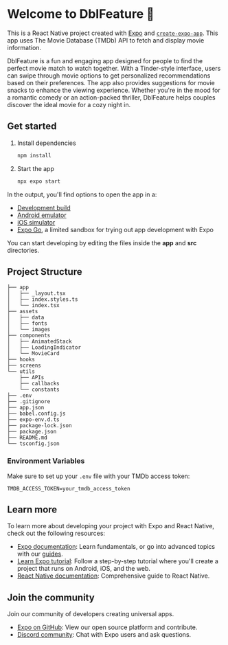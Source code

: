 # Welcome to DblFeature 👋

This is a React Native project created with [Expo](https://expo.dev) and [`create-expo-app`](https://www.npmjs.com/package/create-expo-app). This app uses The Movie Database (TMDb) API to fetch and display movie information.

DblFeature is a fun and engaging app designed for people to find the perfect movie match to watch together. With a Tinder-style interface, users can swipe through movie options to get personalized recommendations based on their preferences. The app also provides suggestions for movie snacks to enhance the viewing experience. Whether you're in the mood for a romantic comedy or an action-packed thriller, DblFeature helps couples discover the ideal movie for a cozy night in.

## Get started

1. Install dependencies

   ```bash
   npm install
   ```

2. Start the app

   ```bash
   npx expo start
   ```

In the output, you'll find options to open the app in a:

- [Development build](https://docs.expo.dev/develop/development-builds/introduction/)
- [Android emulator](https://docs.expo.dev/workflow/android-studio-emulator/)
- [iOS simulator](https://docs.expo.dev/workflow/ios-simulator/)
- [Expo Go](https://expo.dev/go), a limited sandbox for trying out app development with Expo

You can start developing by editing the files inside the **app** and **src** directories.

## Project Structure

```
├── app
│   ├── _layout.tsx
│   ├── index.styles.ts
│   └── index.tsx
├── assets
│   ├── data
│   ├── fonts
│   └── images
├── components
│   ├── AnimatedStack
│   ├── LoadingIndicator
│   └── MovieCard
├── hooks
├── screens
└── utils
    ├── APIs
    ├── callbacks
    └── constants
├── .env
├── .gitignore
├── app.json
├── babel.config.js
├── expo-env.d.ts
├── package-lock.json
├── package.json
├── README.md
└── tsconfig.json
```

### Environment Variables

Make sure to set up your `.env` file with your TMDb access token:

```
TMDB_ACCESS_TOKEN=your_tmdb_access_token
```

## Learn more

To learn more about developing your project with Expo and React Native, check out the following resources:

- [Expo documentation](https://docs.expo.dev/): Learn fundamentals, or go into advanced topics with our [guides](https://docs.expo.dev/guides).
- [Learn Expo tutorial](https://docs.expo.dev/tutorial/introduction/): Follow a step-by-step tutorial where you'll create a project that runs on Android, iOS, and the web.
- [React Native documentation](https://reactnative.dev/docs/getting-started): Comprehensive guide to React Native.

## Join the community

Join our community of developers creating universal apps.

- [Expo on GitHub](https://github.com/expo/expo): View our open source platform and contribute.
- [Discord community](https://chat.expo.dev): Chat with Expo users and ask questions.
